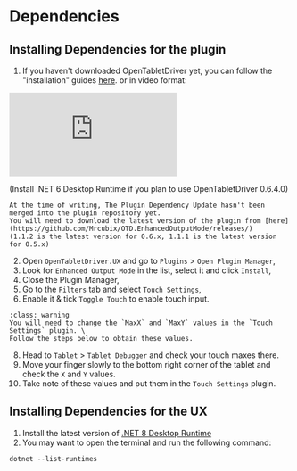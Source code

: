 # Dependencies

## Installing Dependencies for the plugin

1. If you haven't downloaded OpenTabletDriver yet, you can follow the "installation" guides [here](https://opentabletdriver.net/). or in video format:

<section class="embed-container">
    <iframe src="https://www.youtube.com/embed/aFejLY4vKeY?si=7R3k1NKNmZKj2keB" title="YouTube video player" 
            frameborder="0" allow="accelerometer; autoplay; clipboard-write; encrypted-media; gyroscope; picture-in-picture; web-share" 
            referrerpolicy="strict-origin-when-cross-origin" allowfullscreen></iframe>
    <p>(Install .NET 6 Desktop Runtime if you plan to use OpenTabletDriver 0.6.4.0)</p>
</section>

```{warning}
At the time of writing, The Plugin Dependency Update hasn't been merged into the plugin repository yet.
You will need to download the latest version of the plugin from [here](https://github.com/Mrcubix/OTD.EnhancedOutputMode/releases/)
(1.1.2 is the latest version for 0.6.x, 1.1.1 is the latest version for 0.5.x)
```

2. Open `OpenTabletDriver.UX` and go to `Plugins` > `Open Plugin Manager`,
3. Look for `Enhanced Output Mode` in the list, select it and click `Install`,
4. Close the Plugin Manager,
5. Go to the `Filters` tab and select `Touch Settings`,
6. Enable it & tick `Toggle Touch` to enable touch input.

```{admonition} For Wacom PTH-x60 Tablet (Paper Edition) Users Only
:class: warning
You will need to change the `MaxX` and `MaxY` values in the `Touch Settings` plugin. \
Follow the steps below to obtain these values.
```

8. Head to `Tablet` > `Tablet Debugger` and check your touch maxes there.
9. Move your finger slowly to the bottom right corner of the tablet and check the `X` and `Y` values.
10. Take note of these values and put them in the `Touch Settings` plugin.

## Installing Dependencies for the UX

1. Install the latest version of [.NET 8 Desktop Runtime](https://dotnet.microsoft.com/en-us/download/dotnet/8.0)
2. You may want to open the terminal and run the following command:

```shell
dotnet --list-runtimes
```
